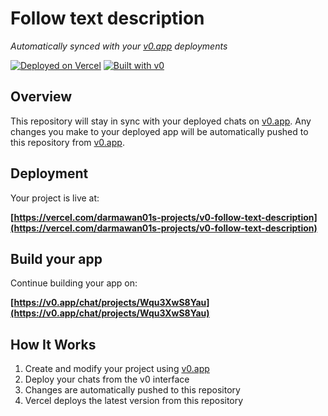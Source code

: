 # Follow text description

*Automatically synced with your [v0.app](https://v0.app) deployments*

[![Deployed on Vercel](https://img.shields.io/badge/Deployed%20on-Vercel-black?style=for-the-badge&logo=vercel)](https://vercel.com/darmawan01s-projects/v0-follow-text-description)
[![Built with v0](https://img.shields.io/badge/Built%20with-v0.app-black?style=for-the-badge)](https://v0.app/chat/projects/Wqu3XwS8Yau)

## Overview

This repository will stay in sync with your deployed chats on [v0.app](https://v0.app).
Any changes you make to your deployed app will be automatically pushed to this repository from [v0.app](https://v0.app).

## Deployment

Your project is live at:

**[https://vercel.com/darmawan01s-projects/v0-follow-text-description](https://vercel.com/darmawan01s-projects/v0-follow-text-description)**

## Build your app

Continue building your app on:

**[https://v0.app/chat/projects/Wqu3XwS8Yau](https://v0.app/chat/projects/Wqu3XwS8Yau)**

## How It Works

1. Create and modify your project using [v0.app](https://v0.app)
2. Deploy your chats from the v0 interface
3. Changes are automatically pushed to this repository
4. Vercel deploys the latest version from this repository